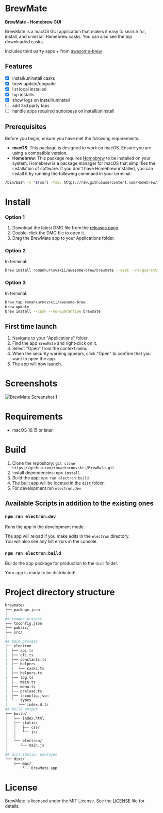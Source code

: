 # BrewMate

**BrewMate - Homebrew GUI**

BrewMate is a macOS GUI application that makes it easy to search for, install, and uninstall Homebrew casks. You can also see the top downloaded casks.

Includes third party apps + from [awesome-brew](https://github.com/romankurnovskii/homebrew-awesome-brew/)

## Features

- [x] install/uninstall casks
- [x] brew update/upgrade
- [x] list local installed
- [x] top installs
- [x] show logs on install/uninstall
- [ ] add 3rd party taps
- [ ] handle apps required sudo/pass on install/uninstall

## Prerequisites

Before you begin, ensure you have met the following requirements:

- **macOS**: This package is designed to work on macOS. Ensure you are using a compatible version.
- **Homebrew**: This package requires [Homebrew](https://brew.sh/) to be installed on your system. Homebrew is a package manager for macOS that simplifies the installation of software. If you don't have Homebrew installed, you can install it by running the following command in your terminal:

```sh
/bin/bash -c "$(curl -fsSL https://raw.githubusercontent.com/Homebrew/install/HEAD/install.sh)"
```

# Install

### Option 1
1. Download the latest DMG file from the [releases page](https://github.com/romankurnovskii/BrewMate/releases).
2. Double-click the DMG file to open it.
3. Drag the BrewMate app to your Applications folder.

### Option 2

In terminal:

```sh
brew install romankurnovskii/awesome-brew/brewmate --cask --no-quarantine
```

### Option 3

In terminal:

```sh
brew tap romankurnovskii/awesome-brew
brew update
brew install --cask --no-quarantine brewmate 
```

## First time launch

1. Navigate to your "Applications" folder.
1. Find the app `BrewMate` and right-click on it.
1. Select "Open" from the context menu.
1. When the security warning appears, click "Open" to confirm that you want to open the app.
1. The app will now launch.

# Screenshots

![BrewMate Screenshot 1](assets/mainwindow.gif)


# Requirements

- macOS 10.15 or later.

# Build

1. Clone the repository: `git clone https://github.com/romankurnovskii/BrewMate.git`
2. Install dependencies: `npm install`
3. Build the app: `npm run electron:build`
4. The built app will be located in the `dist` folder.
5. For development run `electron:dev`


## Available Scripts in addition to the existing ones

### `npm run electron:dev`

Runs the app in the development mode.

The app will reload if you make edits in the `electron` directory.<br>
You will also see any lint errors in the console.

### `npm run electron:build`

Builds the app package for production to the `dist` folder.

Your app is ready to be distributed!

# Project directory structure

```bash
brewmate/
├── package.json
│
## render process
├── tsconfig.json
├── public/
├── src/
│
## main process
├── electron
|  ├── api.ts
|  ├── cli.ts
|  ├── constants.ts
|  ├── helpers
|  |  └── casks.ts
|  ├── helpers.ts
|  ├── log.ts
|  ├── main.ts
|  ├── menu.ts
|  ├── preload.ts
|  ├── tsconfig.json
|  └── types
|     └── index.d.ts
## build output
├── build/
│   ├── index.html
│   ├── static/
│   │   ├── css/
│   │   └── js/
│   │
│   └── electron/
│      └── main.js
│
## distribution packages
└── dist/
    ├── mac/
        └── BrewMate.app

```

# License

BrewMate is licensed under the MIT License. See the [LICENSE](LICENSE) file for details.
